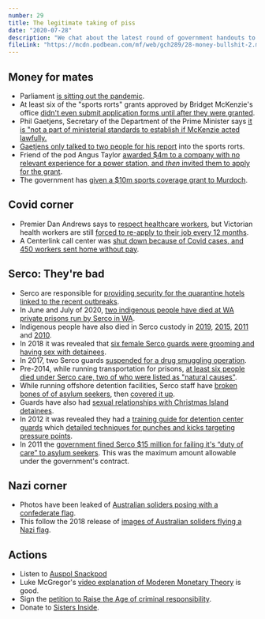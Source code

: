 ```yaml
---
number: 29
title: The legitimate taking of piss
date: "2020-07-28"
description: "We chat about the latest round of government handouts to mates, then delve into a blistering rundown of Serco's crimes and coverups."
fileLink: "https://mcdn.podbean.com/mf/web/gch289/28-money-bullshit-2.mp3"
---
```


## Money for mates

- Parliament [is sitting out the pandemic](https://thenewdaily.com.au/news/politics/australian-politics/2020/07/19/federal-parliment-coronavirus-shutdown/).
- At least six of the "sports rorts" grants approved by Bridget McKenzie's office [didn't even submit application forms until after they were granted](https://www.theguardian.com/australia-news/2020/jul/21/sports-rorts-coalition-approved-at-least-six-grants-without-an-application-form-documents-reveal).
- Phil Gaetjens, Secretary of the Department of the Prime Minister says [it is "not a part of ministerial standards to establish if McKenzie acted lawfully.](https://twitter.com/Paul_Karp/status/1285743593177542659)
- [Gaetjens only talked to two people for his report](https://www.abc.net.au/news/2020-07-22/pmc-boss-defends-interviewing-2-people-sports-grants-mckenzie/12480102) into the sports rorts.
- Friend of the pod Angus Taylor [awarded $4m to a company with no relevant experience for a power station, and _then_ invited them to apply for the grant](https://www.theguardian.com/environment/2020/jul/24/shine-energy-invited-to-apply-for-collinsville-power-station-grant-two-days-after-securing-it).
- The government has [given a $10m sports coverage grant to Murdoch](https://twitter.com/JoshButler/status/1285747249213870082). 

## Covid corner

- Premier Dan Andrews says to [respect healthcare workers](https://twitter.com/schlutes/status/1286889139846012929), but Victorian health workers are still [forced to re-apply to their job every 12 months](https://twitter.com/schlutes/status/1286889139846012929).
- A Centerlink call center was [shut down because of Covid cases, and 450 workers sent home without pay](https://www.theage.com.au/national/victoria/centrelink-staff-stood-down-say-social-distancing-pleas-were-ignored-20200723-p55esg.html).

## Serco: They're bad

- Serco are responsible for [providing security for the quarantine hotels linked to the recent outbreaks](https://www.thesaturdaypaper.com.au/thebriefing/max-opray/2020/07/14/detention-guards-linked-outbreaks).
- In June and July of 2020, [two indigenous people have died at WA private prisons run by Serco in WA](https://docs.google.com/document/d/1b151EAdgw2Fv8-jR0ROKnaKdEmIINl4MkKmmsfb7SBM/edit#).
- Indigenous people have also died in Serco custody in [2019](https://www.theguardian.com/australia-news/2019/jun/17/aboriginal-man-dies-in-custody-days-after-jail-was-told-he-was-suicidal), [2015](https://www.abc.net.au/news/2018-10-31/indigenous-man-died-after-four-hours-in-custody/10449054), [2011](https://www.theguardian.com/australia-news/ng-interactive/2018/aug/28/deaths-inside-indigenous-australian-deaths-in-custody) and [2010](https://www.abc.net.au/news/2010-03-22/coroner-to-probe-death-in-custody/375408).
- In 2018 it was revealed that [six female Serco guards were grooming and having sex with detainees](https://www.dailymail.co.uk/news/article-6166095/Six-former-female-prison-officers-accused-having-relations-prisoners-investigated.html).
- In 2017, two Serco guards [suspended for a drug smuggling operation](https://www.theguardian.com/australia-news/2017/dec/08/two-officers-at-serco-run-prison-suspended-over-drug-smuggling-investigation).
- Pre-2014, while running transportation for prisons, [at least six people died under Serco care, two of who were listed as "natural causes"](https://www.parliament.wa.gov.au/parliament/Commit.nsf/(Evidence+Lookup+by+Com+ID)/8BE322C340BAF0B648257E3E0020F71F/$file/pc.tpc.150420.sub.011.Serco+Watch.pdf).
- While running offshore detention facilities, Serco staff have [broken bones of of asylum seekers](https://www.theage.com.au/national/victoria/asylum-seeker-s-bones-broken-in-two-altercations-with-detention-guards-20200127-p53v5o.html), then [covered it up](https://www.theguardian.com/australia-news/2019/mar/25/secret-recordings-allege-excessive-force-by-guards-in-australias-detention-centres).
- Guards have also had [sexual relationships with Christmas Island detainees](https://www.abc.net.au/news/2013-11-15/christmas-island-worker-sacked-over-sex-with-detainee/5095892).
- In 2012 it was revealed they had a [training guide for detention center guards](https://issuu.com/crikey/docs/serco_manual?printButtonEnabled=false&shareButtonEnabled=false&searchButtonEnabled=false&backgroundColor=%25252523222222) which [detailed techniques for punches and kicks targeting pressure points](https://theconversation.com/after-serco-what-rights-do-asylum-seekers-have-in-detention-5861).
- In 2011 the [government fined Serco $15 million for failing it's “duty of care” to asylum seekers](https://www.smh.com.au/national/detention-centre-company-fined-14-8m-20111122-1nsx4.html). This was the maximum amount allowable under the government's contract.

## Nazi corner

- Photos have been leaked of [Australian soliders posing with a confederate flag](https://www.abc.net.au/news/2020-07-22/australian-soldiers-signal-with-confederate-flag-in-afghanistan/12476530).
- This follow the 2018 release of [images of Australian soliders flying a Nazi flag](https://www.abc.net.au/news/2018-06-14/photo-shows-nazi-flag-flown-over-australian-army-vehicle/9859618).

## Actions

- Listen to [Auspol Snackpod](https://twitter.com/AuspolSnackpod)
- Luke McGregor's [video explanation of Moderen Monetary Theory](https://www.youtube.com/watch?v=uEqucQNLIko) is good.
- Sign the [petition to Raise the Age of criminal responsibility](https://www.raisetheage.org.au/).
- Donate to [Sisters Inside](https://sistersinside.com.au).
